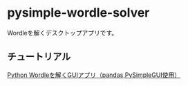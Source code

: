 # pysimple-wordle-solver
Wordleを解くデスクトップアプリです。

## チュートリアル
[Python Wordleを解くGUIアプリ（pandas,PySimpleGUI使用）](https://qlitre-weblog.com/python-wordle-solver-pysimplegui)
